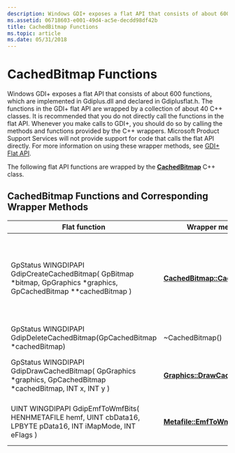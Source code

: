 ```yaml
---
description: Windows GDI+ exposes a flat API that consists of about 600 functions. These flat API functions are wrapped by the CachedBitmap C++ class.
ms.assetid: 06718603-e001-49d4-ac5e-decdd98df42b
title: CachedBitmap Functions
ms.topic: article
ms.date: 05/31/2018
---
```


# CachedBitmap Functions

Windows GDI+ exposes a flat API that consists of about 600 functions, which are implemented in Gdiplus.dll and declared in Gdiplusflat.h. The functions in the GDI+ flat API are wrapped by a collection of about 40 C++ classes. It is recommended that you do not directly call the functions in the flat API. Whenever you make calls to GDI+, you should do so by calling the methods and functions provided by the C++ wrappers. Microsoft Product Support Services will not provide support for code that calls the flat API directly. For more information on using these wrapper methods, see [GDI+ Flat API](-gdiplus-flatapi-flat.md).

The following flat API functions are wrapped by the [**CachedBitmap**](/windows/desktop/api/gdiplusheaders/nl-gdiplusheaders-cachedbitmap) C++ class.

## CachedBitmap Functions and Corresponding Wrapper Methods



| Flat function                                                                                                             | Wrapper method                                                                                  | Description                                                                                                                                                                                                                                                                                                                                                                                                                    |
|---------------------------------------------------------------------------------------------------------------------------|-------------------------------------------------------------------------------------------------|--------------------------------------------------------------------------------------------------------------------------------------------------------------------------------------------------------------------------------------------------------------------------------------------------------------------------------------------------------------------------------------------------------------------------------|
| GpStatus WINGDIPAPI GdipCreateCachedBitmap( GpBitmap \*bitmap, GpGraphics \*graphics, GpCachedBitmap \*\*cachedBitmap )   | [**CachedBitmap::CachedBitmap**](/windows/win32/api/gdiplusheaders/nf-gdiplusheaders-cachedbitmap-cachedbitmap(constcachedbitmap_)) | Creates a [**CachedBitmap::CachedBitmap**](/windows/win32/api/gdiplusheaders/nf-gdiplusheaders-cachedbitmap-cachedbitmap(constcachedbitmap_)) object based on a [**Bitmap**](/windows/desktop/api/gdiplusheaders/nl-gdiplusheaders-bitmap) object and a [**Graphics**](/windows/desktop/api/gdiplusgraphics/nl-gdiplusgraphics-graphics) object. The cached bitmap takes the pixel data from the **Bitmap** object and stores it in a format that is optimized for the display device associated with the **Graphics** object. |
| GpStatus WINGDIPAPI GdipDeleteCachedBitmap(GpCachedBitmap \*cachedBitmap)<br/>                                      | ~CachedBitmap()                                                                                 | Cleans up resources used by a [**CachedBitmap**](/windows/desktop/api/gdiplusheaders/nl-gdiplusheaders-cachedbitmap) object.                                                                                                                                                                                                                                                                                                                                |
| GpStatus WINGDIPAPI GdipDrawCachedBitmap( GpGraphics \*graphics, GpCachedBitmap \*cachedBitmap, INT x, INT y )            | [**Graphics::DrawCachedBitmap**](/windows/desktop/api/Gdiplusgraphics/nf-gdiplusgraphics-graphics-drawcachedbitmap)          | The [**Graphics::DrawCachedBitmap**](/windows/desktop/api/Gdiplusgraphics/nf-gdiplusgraphics-graphics-drawcachedbitmap) method draws the image stored in a [**CachedBitmap**](/windows/desktop/api/gdiplusheaders/nl-gdiplusheaders-cachedbitmap) object.                                                                                                                                                                                                                                |
| UINT WINGDIPAPI GdipEmfToWmfBits( HENHMETAFILE hemf, UINT cbData16, LPBYTE pData16, INT iMapMode, INT eFlags )<br/> | [**Metafile::EmfToWmfBits**](/windows/desktop/api/gdiplusheaders/nf-gdiplusheaders-metafile-emftowmfbits)                         | Converts an enhanced-format metafile to a Windows Metafile Format (WMF) metafile and stores the converted records in a specified buffer.                                                                                                                                                                                                                                                                                       |



 

 

